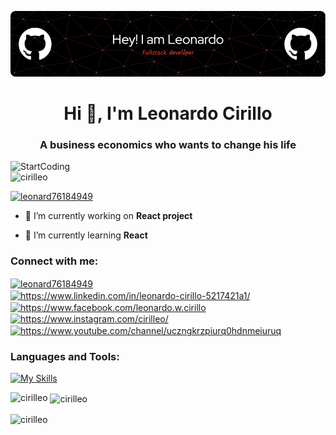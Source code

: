 ![Alt text](/github-header-image.png "Banner Leonardo")
<h1 align="center">Hi 👋, I'm Leonardo Cirillo</h1>
<h3 align="center">A business economics who wants to change his life</h3>
<img align="right" alt="StartCoding" width="520" src="https://media.tenor.com/-UygBh3nnfEAAAAC/coding.gif">

<p align="left"> <img src="https://komarev.com/ghpvc/?username=cirilleo&label=Profile%20views&color=0e75b6&style=flat" alt="cirilleo" /> </p>


<p align="left"> <a href="https://twitter.com/leonard76184949" target="blank"><img src="https://img.shields.io/twitter/follow/leonard76184949?logo=twitter&style=for-the-badge" alt="leonard76184949" /></a> </p>

- 🔭 I’m currently working on **React project**

- 🌱 I’m currently learning **React**

<h3 align="left">Connect with me:</h3>
<p align="left">
<a href="https://twitter.com/leonard76184949" target="blank"><img align="center" src="https://raw.githubusercontent.com/rahuldkjain/github-profile-readme-generator/master/src/images/icons/Social/twitter.svg" alt="leonard76184949" height="30" width="40" /></a>
<a href="https://www.linkedin.com/in/leonardo-cirillo-5217421a1/" target="blank"><img align="center" src="https://raw.githubusercontent.com/rahuldkjain/github-profile-readme-generator/master/src/images/icons/Social/linked-in-alt.svg" alt="https://www.linkedin.com/in/leonardo-cirillo-5217421a1/" height="30" width="40" /></a>
<a href="https://www.facebook.com/leonardo.w.cirillo" target="blank"><img align="center" src="https://raw.githubusercontent.com/rahuldkjain/github-profile-readme-generator/master/src/images/icons/Social/facebook.svg" alt="https://www.facebook.com/leonardo.w.cirillo" height="30" width="40" /></a>
<a href="https://www.instagram.com/cirilleo/" target="blank"><img align="center" src="https://raw.githubusercontent.com/rahuldkjain/github-profile-readme-generator/master/src/images/icons/Social/instagram.svg" alt="https://www.instagram.com/cirilleo/" height="30" width="40" /></a>
<a href="https://www.youtube.com/channel/UCzNgkRZPiUrQ0HDNMEIURUQ" target="blank"><img align="center" src="https://raw.githubusercontent.com/rahuldkjain/github-profile-readme-generator/master/src/images/icons/Social/youtube.svg" alt="https://www.youtube.com/channel/uczngkrzpiurq0hdnmeiuruq" height="30" width="40" /></a>
</p>

<h3 align="left">Languages and Tools:</h3>

[![My Skills](https://skillicons.dev/icons?i=js,html,css,bootstrap,webpack,git,vscode)](https://skillicons.dev)


<p><img align="left" src="https://github-readme-stats.vercel.app/api/top-langs?username=cirilleo&show_icons=true&locale=en&layout=compact" alt="cirilleo" /></p>

<p>&nbsp;<img align="center" src="https://github-readme-stats.vercel.app/api?username=cirilleo&show_icons=true&locale=en" alt="cirilleo" /></p>

<p><img align="center" src="https://github-readme-streak-stats.herokuapp.com/?user=cirilleo&" alt="cirilleo" /></p>
